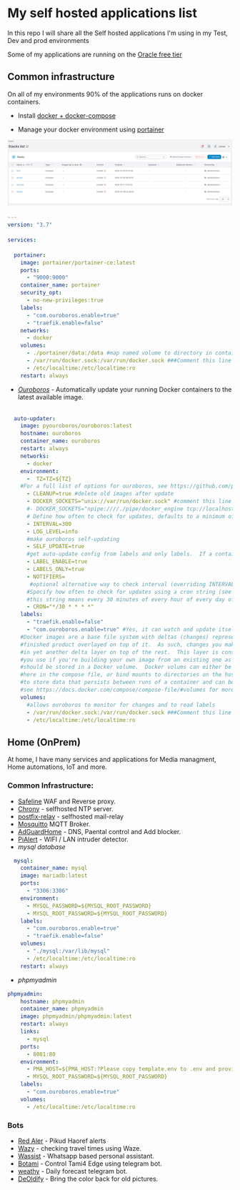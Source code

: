 # My self hosted applications list
In this repo I will share all the Self hosted applications I'm using in my Test, Dev and prod environments

Some of my applications are running on the [Oracle free tier](https://medium.com/@tomer.klein/oracle-free-tier-a-robust-and-complimentary-server-solution-lifetime-access-b09a6570092e)



## Common infrastructure
On all of my environments 90% of the applications runs on docker containers.

* Install [docker + docker-compose](https://medium.com/@tomer.klein/step-by-step-tutorial-installing-docker-and-docker-compose-on-ubuntu-a98a1b7aaed0)

* Manage your docker environment using [portainer](https://www.portainer.io/)

![alt text](images/portainer.png)


```yaml
---
version: "3.7"

services:

  portainer:
    image: portainer/portainer-ce:latest
    ports:
      - "9000:9000"
    container_name: portainer
    security_opt:
      - no-new-privileges:true
    labels:
      - "com.ouroboros.enable=true"
      - "traefik.enable=false"
    networks:
      - docker
    volumes:
      - ./portainer/data:/data #map named volume to directory in container
      - /var/run/docker.sock:/var/run/docker.sock ###Comment this line out in Windows
      - /etc/localtime:/etc/localtime:ro
    restart: always
```

* [*Ouroboros*](https://github.com/pyouroboros/ouroboros) - Automatically update your running Docker containers to the latest available image.

```yaml

  auto-updater:
    image: pyouroboros/ouroboros:latest
    hostname: ouroboros
    container_name: ouroboros
    restart: always
    networks:
      - docker
    environment:
      -  TZ=TZ=${TZ}
    #For a full list of options for ouroboros, see https://github.com/pyouroboros/ouroboros/wiki/Usage
      - CLEANUP=true #delete old images after update
      - DOCKER_SOCKETS="unix://var/run/docker.sock" #comment this line out on windows
      #- DOCKER_SOCKETS="npipe:////./pipe/docker_engine tcp://localhost:2375" #uncomment this line on windows
      # Define how often to check for updates, defaults to a minimum of 300 (30 seconds)
      - INTERVAL=300
      - LOG_LEVEL=info
      #make ouroboros self-updating
      - SELF_UPDATE=true
      #get auto-update config from labels and only labels.  If a container is not labeled to auto update, don't autoupdate
      - LABEL_ENABLE=true
      - LABELS_ONLY=true
      - NOTIFIERS=
       #optional alternative way to check interval (overriding INTERVAL)
      #Specify how often to check for updates using a cron string (see https://devhints.io/cron)
      #this string means every 30 minutes of every hour of every day of every month at every day of the week
      - CRON="*/30 * * * *"
    labels:
      - "traefik.enable=false"
      - "com.ouroboros.enable=true" #Yes, it can watch and update itself
    #Docker images are a base file system with deltas (changes) representing the steps to go from a base to the
    #finished product overlayed on top of it.  As such, changes you make to data in an image is really happening
    #in yet another delta layer on top of the rest.  This layer is considered temporary and really only something
    #you use if you're building your own image from an existing one as a base.  Any data you need to persist
    #should be stored in a Docker volume.  Docker volums can either be named storage locations that can be defined
    #here in the compose file, or bind mounts to directories on the host machine both of which you can use
    #to store data that persists between runs of a container and can be shared between multipe containers.
    #see https://docs.docker.com/compose/compose-file/#volumes for more information
    volumes:
      #allows ouroboros to monitor for changes and to read labels
      - /var/run/docker.sock:/var/run/docker.sock ###Comment this line out in Windows
      - /etc/localtime:/etc/localtime:ro

```


## Home (OnPrem)
At home, I have many services and applications for Media managment, Home automations, IoT and more.

### Common Infrastructure:
* [Safeline](https://github.com/chaitin/SafeLine) WAF and Reverse proxy.
* [Chrony](https://github.com/dockur/chrony) - selfhosted NTP server.
* [postfix-relay](https://medium.com/@tomer.klein/ntp-server-on-docker-keeping-your-devices-in-perfect-sync-2d2447b1d039) - selfhosted mail-relay
* [Mosquitto](https://medium.com/@tomer.klein/docker-compose-and-mosquitto-mqtt-simplifying-broker-deployment-7aaf469c07ee) MQTT Broker.
* [AdGuardHome](https://medium.com/@tomer.klein/protecting-your-digital-world-adguard-home-installation-and-configuration-59db9902b1a0) - DNS, Paental control and Add blocker.
* [PiAlert](https://github.com/jokob-sk/NetAlertX/blob/main/docs/MIGRATION.md) - WIFI / LAN intruder detector.
* *mysql database*
```yaml
  mysql:
    container_name: mysql
    image: mariadb:latest
    ports:
      - "3306:3306"
    environment:
      - MYSQL_PASSWORD=${MYSQL_ROOT_PASSWORD}
      - MYSQL_ROOT_PASSWORD=${MYSQL_ROOT_PASSWORD}
    labels:
      - "com.ouroboros.enable=true"
      - "traefik.enable=false"
    volumes:
      - "./mysql:/var/lib/mysql"
      - /etc/localtime:/etc/localtime:ro
    restart: always
```
* *phpmyadmin*
```yaml
phpmyadmin:
    hostname: phpmyadmin
    container_name: phpmyadmin
    image: phpmyadmin/phpmyadmin:latest
    restart: always
    links:
      - mysql
    ports:
      - 8081:80
    environment:
      - PMA_HOST=${PMA_HOST:?Please copy template.env to .env and provide provide a value for PMA_HOST}
      - MYSQL_ROOT_PASSWORD=${MYSQL_ROOT_PASSWORD}
    labels:
      - "com.ouroboros.enable=true"
    volumes:
      - /etc/localtime:/etc/localtime:ro 

```

### Bots
* [Red Aler](https://github.com/t0mer/Redalert) - Pikud Haoref alerts
* [Wazy](https://github.com/t0mer/Wazy) - checking travel times using Waze.
* [Wassist](https://github.com/t0mer/WAssist) - Whatsapp based personal assistant.
* [Botami](https://github.com/t0mer/Botami4) - Control Tami4 Edge using telegram bot.
* [weathy](https://github.com/t0mer/weathy) - Daily forecast telegram bot.
* [DeOldify](https://github.com/t0mer/DeOldify) - Bring the color back for old pictures.
